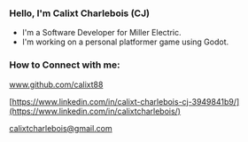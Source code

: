 ### Hello, I'm Calixt Charlebois (CJ)

-  I'm a Software Developer for Miller Electric.
-  I'm working on a personal platformer game using Godot.

### How to Connect with me:

www.github.com/calixt88 

[https://www.linkedin.com/in/calixt-charlebois-cj-3949841b9/](https://www.linkedin.com/in/calixtcharlebois/)

calixtcharlebois@gmail.com

<!-- [<img align="left" alt="codeSTACKr | YouTube" width="22px" src="https://cdn.jsdelivr.net/npm/simple-icons@v3/icons/youtube.svg" />][youtube]
[<img align="left" alt="codeSTACKr | Twitter" width="22px" src="https://cdn.jsdelivr.net/npm/simple-icons@v3/icons/twitter.svg" />][twitter]
[<img align="left" alt="codeSTACKr | LinkedIn" width="22px" src="https://cdn.jsdelivr.net/npm/simple-icons@v3/icons/linkedin.svg" />][linkedin]
[<img align="left" alt="codeSTACKr | Instagram" width="22px" src="https://cdn.jsdelivr.net/npm/simple-icons@v3/icons/instagram.svg" />][instagram] -->
